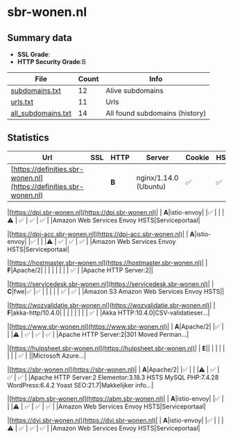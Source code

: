

# sbr-wonen.nl
## Summary data


 - **SSL Grade**:
 - **HTTP Security Grade**:B


| File       | Count | Info |
|------------|-------|------|
|[subdomains.txt](/data/sbr-wonen.nl/subdomains.txt)|12|Alive subdomains|
|[urls.txt](/data/sbr-wonen.nl/urls.txt)|11|Urls|
|[all_subdomains.txt](/data/sbr-wonen.nl/all_subdomains.txt)|14|All found subdomains (history)|


## Statistics


| Url | SSL | HTTP | Server | Cookie | HSTS | CORS | CTO | CSP | XFO | XXP | RP |FP| Tech |Title |
|--------|-------|-------|------|------|------|------|------|------|------|------|------|------|------|------|
|[https://definities.sbr-wonen.nl](https://definities.sbr-wonen.nl)| | **B**|nginx/1.14.0 (Ubuntu)|:white_check_mark: |:white_check_mark: | | |:warning: | | :white_check_mark: | :white_check_mark: | |Nginx:1.14.0 Ubuntu|301 Moved Perman...|


|[https://dpi.sbr-wonen.nl](https://dpi.sbr-wonen.nl)| | **A**|istio-envoy| |:white_check_mark: | | |:warning: | :white_check_mark: | :white_check_mark: | :white_check_mark: | |Amazon Web Services Envoy HSTS|Serviceportaal|


|[https://dpi-acc.sbr-wonen.nl](https://dpi-acc.sbr-wonen.nl)| | **A**|istio-envoy| |:white_check_mark: | | |:warning: | :white_check_mark: | :white_check_mark: | :white_check_mark: | |Amazon Web Services Envoy HSTS|Serviceportaal|


|[https://hostmaster.sbr-wonen.nl](https://hostmaster.sbr-wonen.nl)| | **F**|Apache/2| | | | | | | | :white_check_mark: | |Apache HTTP Server:2||


|[https://servicedesk.sbr-wonen.nl](https://servicedesk.sbr-wonen.nl)| | **C**|fwe|:white_check_mark: |:white_check_mark: | | | | | :white_check_mark: | :white_check_mark: | |Amazon S3 Amazon Web Services Envoy HSTS||


|[https://wozvalidatie.sbr-wonen.nl](https://wozvalidatie.sbr-wonen.nl)| | **F**|akka-http/10.4.0| | | | | | | | :white_check_mark: | |Akka HTTP:10.4.0|CSV-validatieser...|


|[https://www.sbr-wonen.nl](https://www.sbr-wonen.nl)| | **A**|Apache/2| |:white_check_mark: | | |:warning: | :white_check_mark: | :white_check_mark: | :white_check_mark: | |Apache HTTP Server:2|301 Moved Perman...|


|[https://hulpsheet.sbr-wonen.nl](https://hulpsheet.sbr-wonen.nl)| | **E**|| | | | | | | | :white_check_mark: | ||Microsoft Azure...|


|[https://sbr-wonen.nl](https://sbr-wonen.nl)| | **A**|Apache/2| |:white_check_mark: | | |:warning: | :white_check_mark: | :white_check_mark: | :white_check_mark: | |Apache HTTP Server:2 Elementor:3.18.3 HSTS MySQL PHP:7.4.28 WordPress:6.4.2 Yoast SEO:21.7|Makkelijker info...|


|[https://abm.sbr-wonen.nl](https://abm.sbr-wonen.nl)| | **A**|istio-envoy| |:white_check_mark: | | |:warning: | :white_check_mark: | :white_check_mark: | :white_check_mark: | |Amazon Web Services Envoy HSTS|Serviceportaal|


|[https://dvi.sbr-wonen.nl](https://dvi.sbr-wonen.nl)| | **A**|istio-envoy| |:white_check_mark: | | |:warning: | :white_check_mark: | :white_check_mark: | :white_check_mark: | |Amazon Web Services Envoy HSTS|Serviceportaal|

